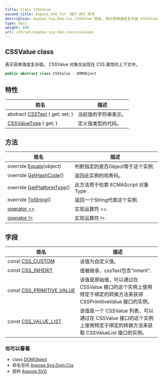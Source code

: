 ```yaml
---
title: Class CSSValue
second_title: Aspose.SVG for .NET API 参考
description: Aspose.Svg.Dom.Css.CSSValue 班级. 表示简单值或复杂值 CSSValue 对象仅出现在 CSS 属性的上下文中
type: docs
weight: 490
url: /zh/net/aspose.svg.dom.css/cssvalue/
---
```

## CSSValue class

表示简单值或复杂值。 CSSValue 对象仅出现在 CSS 属性的上下文中。

```csharp
public abstract class CSSValue : DOMObject
```

## 特性

| 姓名 | 描述 |
| --- | --- |
| abstract [CSSText](../../aspose.svg.dom.css/cssvalue/csstext/) { get; set; } | 当前值的字符串表示。 |
| [CSSValueType](../../aspose.svg.dom.css/cssvalue/cssvaluetype/) { get; } | 定义值类型的代码。 |

## 方法

| 姓名 | 描述 |
| --- | --- |
| override [Equals](../../aspose.svg.dom.css/cssvalue/equals/)(object) | 判断指定的是否Object等于这个实例. |
| override [GetHashCode](../../aspose.svg.dom.css/cssvalue/gethashcode/)() | 返回此实例的哈希码。 |
| override [GetPlatformType](../../aspose.svg.dom.css/cssvalue/getplatformtype/)() | 此方法用于检索 ECMAScript 对象Type . |
| override [ToString](../../aspose.svg.dom.css/cssvalue/tostring/)() | 返回一个String代表这个实例. |
| [operator ==](../../aspose.svg.dom.css/cssvalue/op_equality/) | 实现运算符 ==. |
| [operator !=](../../aspose.svg.dom.css/cssvalue/op_inequality/) | 实现运算符 !=. |

## 字段

| 姓名 | 描述 |
| --- | --- |
| const [CSS_CUSTOM](../../aspose.svg.dom.css/cssvalue/css_custom/) | 该值为自定义值。 |
| const [CSS_INHERIT](../../aspose.svg.dom.css/cssvalue/css_inherit/) | 值被继承，cssText包含“inherit”. |
| const [CSS_PRIMITIVE_VALUE](../../aspose.svg.dom.css/cssvalue/css_primitive_value/) | 该值是原始值，可以通过在 CSSValue 接口的这个实例上使用特定于绑定的转换方法来获得 CSSPrimitiveValue 接口的实例。 |
| const [CSS_VALUE_LIST](../../aspose.svg.dom.css/cssvalue/css_value_list/) | 该值是一个 CSSValue 列表，可以通过在 CSSValue 接口的这个实例上使用特定于绑定的转换方法来获取 CSSValueList 接口的实例。 |

### 也可以看看

* class [DOMObject](../../aspose.svg.dom/domobject/)
* 命名空间 [Aspose.Svg.Dom.Css](../../aspose.svg.dom.css/)
* 部件 [Aspose.SVG](../../)


